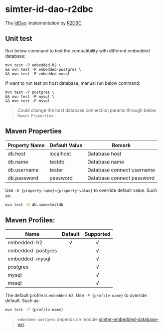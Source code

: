 # simter-id-dao-r2dbc

The [IdDao] implementation by [R2DBC].

## Unit test

Run below command to test the compatibility with different embedded database:

```
mvn test -P embedded-h2 \
&& mvn test -P embedded-postgres \
&& mvn test -P embedded-mysql
```

If want to run test on host database, manual run below command:

```
mvn test -P postgres \
&& mvn test -P mysql \
&& mvn test -P mssql
```

> Could change the host database connection params through below `Maven Properties`.

## Maven Properties

| Property Name | Default Value | Remark                    |
|---------------|---------------|---------------------------|
| db.host       | localhost     | Database host             |
| db.name       | testdb        | Database name             |
| db.username   | tester        | Database connect username |
| db.password   | password      | Database connect password |

Use `-D {property-name}={property-value}` to override default value. Such as:

```bash
mvn test -D db.name=testdb
```

## Maven Profiles:

| Name              | Default | Supported |
|-------------------|:-------:|:---------:|
| embedded-h2       |    √    |     √     |
| embedded-postgres |         |     √     |
| embedded-mysql    |         |     √     |
| postgres          |         |     √     |
| mysql             |         |     √     |
| mssql             |         |     √     |

The default profile is `embedded-h2`.
Use `-P {profile-name}` to override default. Such as:

```bash
mvn test -P {profile-name}
```

> `embedded-postgres` depends on module [simter-embedded-database-ext].


[R2DBC]: https://r2dbc.io
[IdDao]: https://github.com/simter/simter-id/blob/master/simter-id-core/src/main/kotlin/tech/simter/id/core/IdDao.kt
[simter-embedded-database-ext]: https://github.com/simter/simter-embedded-database-ext